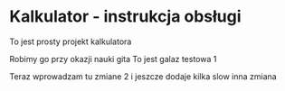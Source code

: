 # Kalkulator - instrukcja obsługi

To jest prosty projekt kalkulatora

Robimy go przy okazji nauki gita
To jest galaz testowa 1

Teraz wprowadzam tu zmiane 2 i jeszcze dodaje kilka slow
inna zmiana
